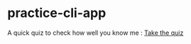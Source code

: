 # practice-cli-app
A quick quiz to check how well you know me :
[Take the quiz](https://replit.com/@ManojJadhav7/end-game)
